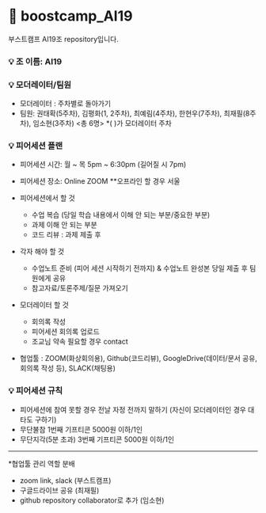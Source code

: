 # 👀 boostcamp_AI19       

부스트캠프 AI19조 repository입니다.       

### 💡 조 이름: AI19        


### 💡 모더레이터/팀원    

- 모더레이터 : 주차별로 돌아가기    
- 팀원: 권태확(5주차), 김평화(1, 2주차), 최예림(4주차), 한현우(7주차), 최재필(8주차), 임소현(3주차)  <총 6명>   *( )가 모더레이터 주차    


### 💡 피어세션 플랜     
- 피어세션 시간: 월 ~ 목 5pm ~ 6:30pm (길어질 시 7pm)    
- 피어세션 장소: Online ZOOM   **오프라인 할 경우 서울    
- 피어세션에서 할 것     
  - 수업 복습 (당일 학습 내용에서 이해 안 되는 부분/중요한 부분)     
  - 과제 이해 안 되는 부분     
  - 코드 리뷰 : 과제 제출 후      

- 각자 해야 할 것    
  - 수업노트 준비 (피어 세션 시작하기 전까지) & 수업노트 완성본 당일 제출 후 팀원에게 공유    
  - 참고자료/토론주제/질문 가져오기      

- 모더레이터 할 것        
  - 회의록 작성    
  - 피어세션 회의록 업로드    
  - 조교님 약속 필요할 경우 contact    

- 협업툴 : ZOOM(화상회의용), Github(코드리뷰), GoogleDrive(데이터/문서 공유, 회의록 작성 등), SLACK(채팅용)    

### 💡 피어세션 규칙    
- 피어세션에 참여 못할 경우 전날 자정 전까지 말하기 (자신이 모더레이터인 경우 대타도 구하기)     
- 무단불참 1번째 기프티콘 5000원 이하/1인     
- 무단지각(5분 초과) 3번째 기프티콘 5000원 이하/1인     

***     
*협업툴 관리 역할 분배    
- zoom link, slack (부스트캠프)     
- 구글드라이브 공유 (최재필)     
- github repository collaborator로 추가 (임소현)     
